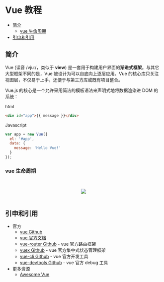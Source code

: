 # Vue 教程

<!-- TOC depthFrom:2 depthTo:3 -->

- [简介](#简介)
    - [vue 生命周期](#vue-生命周期)
- [引申和引用](#引申和引用)

<!-- /TOC -->

## 简介

Vue (读音 /vjuː/，类似于 **view**) 是一套用于构建用户界面的**渐进式框架**。与其它大型框架不同的是，Vue 被设计为可以自底向上逐层应用。Vue 的核心库只关注视图层，不仅易于上手，还便于与第三方库或既有项目整合。

Vue.js 的核心是一个允许采用简洁的模板语法来声明式地将数据渲染进 DOM 的系统：

html

```html
<div id="app">{{ message }}</div>
```

Javascript

```javascript
var app = new Vue({
  el: '#app',
  data: {
    message: 'Hello Vue!'
  }
});
```

### vue 生命周期

<br><div align="center"><img src="https://raw.githubusercontent.com/dunwu/images/master/images/front/mvc/vue/vue-lifecycle.png"/></div><br>

## 引申和引用

- 官方
  - [vue Github](https://github.com/vuejs/vue)
  - [vue 官方文档](https://cn.vuejs.org/index.html)
  - [vue-router Github](https://github.com/vuejs/vue-router) - vue 官方路由框架
  - [vuex Github](https://github.com/vuejs/vuex) - vue 官方集中式状态管理框架
  - [vue-cli Github](https://github.com/vuejs/vue-cli) - vue 官方开发工具
  - [vue-devtools Github](https://github.com/vuejs/vue-devtools) - vue 官方 debug 工具
- 更多资源
  - [Awesome Vue](https://github.com/vuejs/awesome-vue)
